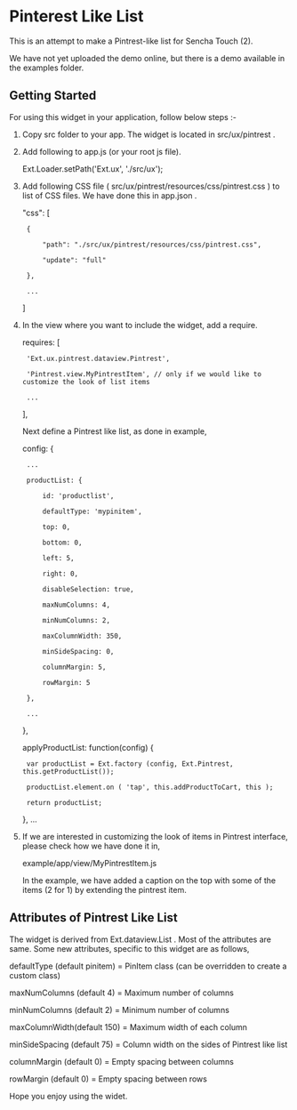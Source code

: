 Pinterest Like List
===================

This is an attempt to make a Pintrest-like list for Sencha Touch (2). 

We have not yet uploaded the demo online, but there is a demo available in the examples folder.

Getting Started
---------------

For using this widget in your application, follow below steps :-

1. Copy src folder to your app. The widget is located in src/ux/pintrest .
 
2. Add following to app.js (or your root js file).

    Ext.Loader.setPath('Ext.ux', './src/ux');

3. Add following CSS file ( src/ux/pintrest/resources/css/pintrest.css ) to list of CSS files. We have done this in app.json .


    "css": [

        {

            "path": "./src/ux/pintrest/resources/css/pintrest.css",

            "update": "full"

        },

        ...

    ]

4. In the view where you want to include the widget, add a require.
 
    requires: [

        'Ext.ux.pintrest.dataview.Pintrest',

        'Pintrest.view.MyPintrestItem', // only if we would like to customize the look of list items

        ...

    ],

    Next define a Pintrest like list, as done in example,

    config: {

        ...

        productList: {

            id: 'productlist',

            defaultType: 'mypinitem',

            top: 0,

            bottom: 0,

            left: 5,

            right: 0,

            disableSelection: true,

            maxNumColumns: 4,

            minNumColumns: 2,

            maxColumnWidth: 350,

            minSideSpacing: 0,

            columnMargin: 5,

            rowMargin: 5

        },

        ...

    },

    applyProductList: function(config) {

        var productList = Ext.factory (config, Ext.Pintrest, this.getProductList());

        productList.element.on ( 'tap', this.addProductToCart, this );

        return productList;

    },
    ...


5. If we are interested in customizing the look of items in Pintrest interface, please check how we have done it in,

   example/app/view/MyPintrestItem.js

   In the example, we have added a caption on the top with some of the items (2 for 1) by extending the pintrest item.


Attributes of Pintrest Like List
--------------------------------

The widget is derived from Ext.dataview.List . Most of the attributes are same. Some new attributes, specific to this widget are as follows,

defaultType (default pinitem) = PinItem class (can be overridden to create a custom class)

maxNumColumns (default 4) = Maximum number of columns

minNumColumns (default 2) = Minimum number of columns

maxColumnWidth(default 150) = Maximum width of each column

minSideSpacing (default 75) = Column width on the sides of Pintrest like list

columnMargin (default 0) = Empty spacing between columns 

rowMargin (default 0) = Empty spacing between rows


Hope you enjoy using the widet. 
